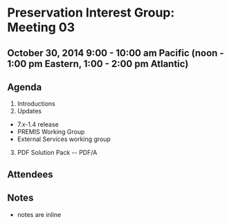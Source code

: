 # Preservation Interest Group: Meeting 03

## October 30, 2014 9:00 - 10:00 am Pacific (noon - 1:00 pm Eastern, 1:00 - 2:00 pm Atlantic)

## Agenda

1. Introductions
2. Updates
  * 7.x-1.4 release
  * PREMIS Working Group
  * External Services working group
3. PDF Solution Pack -- PDF/A

## Attendees

## Notes
* notes are inline
